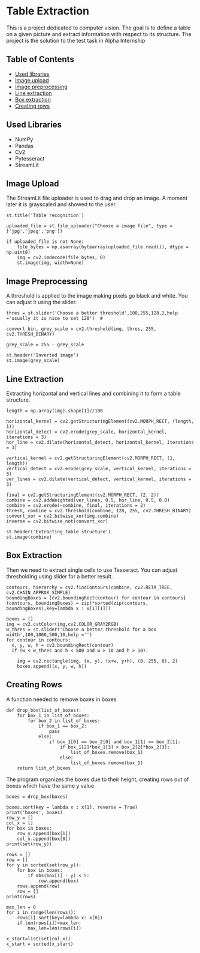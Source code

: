 # Table Extraction
This is a project dedicated to computer vision. The goal is to define a table on a given picture and extract information with respect to its structure. 
The project is the solution to the test task in Alpha Internship

## Table of Contents
* [Used libraries](#Used-Libraries)
* [Image upload](#Image-Upload)
* [Image preprocessing](#Image-Preprocessing)
* [Line extraction](#Line-Extraction)
* [Box extraction](#Box-Extraction)
* [Creating rows](#Creating-Rows)


## Used Libraries
* NumPy
* Pandas 
* Cv2
* Pytesseract
* StreamLit 

## Image Upload
The StreamLit file uploader is used to drag and drop an image. A moment later it is grayscaled and showed to the user.
```python3
st.title('Table recognition')

uploaded_file = st.file_uploader("Choose a image file", type = ['jpg','jpeg','png'])

if uploaded_file is not None:
    file_bytes = np.asarray(bytearray(uploaded_file.read()), dtype = np.uint8)
    img = cv2.imdecode(file_bytes, 0)
    st.image(img, width=None)
``` 

## Image Preprocessing
A threshold is applied to the image making pixels go black and white. You can adjust it using the slider.
```python3
thres = st.slider('Choose a better threshold',100,255,128,2,help ='usually it is nice to set 128')  #

convert_bin, grey_scale = cv2.threshold(img, thres, 255, cv2.THRESH_BINARY)

grey_scale = 255 - grey_scale

st.header('Inverted image')
st.image(grey_scale)
``` 
## Line Extraction
Extracting horizontal and vertical lines and combining it to form a table structure.
```python3
length = np.array(img).shape[1]//100

horizontal_kernel = cv2.getStructuringElement(cv2.MORPH_RECT, (length, 1))
horizontal_detect = cv2.erode(grey_scale, horizontal_kernel, iterations = 3)
hor_line = cv2.dilate(horizontal_detect, horizontal_kernel, iterations = 3)

vertical_kernel = cv2.getStructuringElement(cv2.MORPH_RECT, (1, length))
vertical_detect = cv2.erode(grey_scale, vertical_kernel, iterations = 3)
ver_lines = cv2.dilate(vertical_detect, vertical_kernel, iterations = 3)

final = cv2.getStructuringElement(cv2.MORPH_RECT, (2, 2))
combine = cv2.addWeighted(ver_lines, 0.5, hor_line, 0.5, 0.0)
combine = cv2.erode(~combine, final, iterations = 2)
thresh, combine = cv2.threshold(combine, 128, 255, cv2.THRESH_BINARY)
convert_xor = cv2.bitwise_xor(img,combine)
inverse = cv2.bitwise_not(convert_xor)

st.header('Extracting table structure')
st.image(combine)
``` 
## Box Extraction
Then we need to extract single cells to use Tesseract. You can adjust thresholding using slider for a better result.
```python3
contours, hierarchy = cv2.findContours(combine, cv2.RETR_TREE, cv2.CHAIN_APPROX_SIMPLE)
boundingBoxes = [cv2.boundingRect(contour) for contour in contours]
(contours, boundingBoxes) = zip(*sorted(zip(contours, boundingBoxes),key=lambda x : x[1][1]))

boxes = []
img = cv2.cvtColor(img,cv2.COLOR_GRAY2RGB) 
w_thres = st.slider('Choose a better threshold for a box width',100,1000,500,10,help ='') 
for contour in contours:
  x, y, w, h = cv2.boundingRect(contour)
  if (w < w_thres and h < 500 and w > 10 and h > 10):

    img = cv2.rectangle(img, (x, y), (x+w, y+h), (0, 255, 0), 2)
    boxes.append([x, y, w, h])
```
## Creating Rows
A function needed to remove boxes in boxes
```python3
def drop_box(list_of_boxes):
	for box_1 in list_of_boxes:
		for box_2 in list_of_boxes:
			if box_1 == box_2:
				pass
			else:
				if box_1[0] == box_2[0] and box_1[1] == box_2[1]:
					if box_1[2]*box_1[3] > box_2[2]*box_2[3]:
						list_of_boxes.remove(box_1)
					else:
						list_of_boxes.remove(box_1)
	return list_of_boxes
```
The program organizes the boxes due to their height, creating rows out of boxes which have the same y value
```python3
boxes = drop_box(boxes)

boxes.sort(key = lambda x : x[1], reverse = True)
print('boxes', boxes)
row_y = []
col_x = []
for box in boxes:
	row_y.append(box[1])
	col_x.append(box[0])
print(set(row_y))

rows = []
row = []
for y in sorted(set(row_y)):
	for box in boxes:
		if abs(box[1] - y) < 5:
			row.append(box)
	rows.append(row)
	row = []
print(rows)

max_len = 0
for i in range(len(rows)):
	rows[i].sort(key=lambda x: x[0])
	if len(rows[i])>max_len:
		max_len=len(rows[i])

x_start=list(set(col_x))
x_start = sorted(x_start)
```
